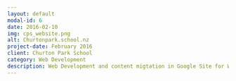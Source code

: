 ```yaml
---
layout: default
modal-id: 6
date: 2016-02-10
img: cps_website.png
alt: Churtonpark.school.nz
project-date: February 2016
client: Churton Park School
category: Web Development
description: Web Development and content migtation in Google Site for Wellington primary school.
---
```

